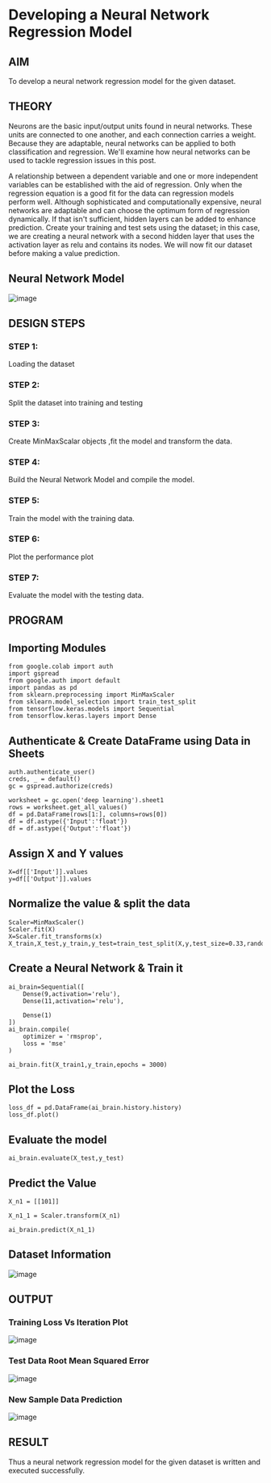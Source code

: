 # Developing a Neural Network Regression Model

## AIM

To develop a neural network regression model for the given dataset.

## THEORY

Neurons are the basic input/output units found in neural networks. These units are connected to one another, and each connection carries a weight. Because they are adaptable, neural networks can be applied to both classification and regression. We'll examine how neural networks can be used to tackle regression issues in this post.

A relationship between a dependent variable and one or more independent variables can be established with the aid of regression. Only when the regression equation is a good fit for the data can regression models perform well. Although sophisticated and computationally expensive, neural networks are adaptable and can choose the optimum form of regression dynamically. If that isn't sufficient, hidden layers can be added to enhance prediction. Create your training and test sets using the dataset; in this case, we are creating a neural network with a second hidden layer that uses the activation layer as relu and contains its nodes. We will now fit our dataset before making a value prediction.

## Neural Network Model

![image](https://github.com/Dharshini-DS/basic-nn-model/assets/93427345/5ddb1b14-896a-4907-85aa-67bfac2332ef)

## DESIGN STEPS

### STEP 1:

Loading the dataset

### STEP 2:

Split the dataset into training and testing

### STEP 3:

Create MinMaxScalar objects ,fit the model and transform the data.

### STEP 4:

Build the Neural Network Model and compile the model.

### STEP 5:

Train the model with the training data.

### STEP 6:

Plot the performance plot

### STEP 7:

Evaluate the model with the testing data.

## PROGRAM

## Importing Modules
```
from google.colab import auth
import gspread
from google.auth import default
import pandas as pd
from sklearn.preprocessing import MinMaxScaler
from sklearn.model_selection import train_test_split
from tensorflow.keras.models import Sequential
from tensorflow.keras.layers import Dense
```
## Authenticate & Create DataFrame using Data in Sheets
```
auth.authenticate_user()
creds, _ = default()
gc = gspread.authorize(creds)

worksheet = gc.open('deep learning').sheet1
rows = worksheet.get_all_values()
df = pd.DataFrame(rows[1:], columns=rows[0])
df = df.astype({'Input':'float'})
df = df.astype({'Output':'float'})
```
## Assign X and Y values
```
X=df[['Input']].values
y=df[['Output']].values
```
## Normalize the value & split the data
```
Scaler=MinMaxScaler()
Scaler.fit(X)
X=Scaler.fit_transforms(x)
X_train,X_test,y_train,y_test=train_test_split(X,y,test_size=0.33,random_state=33)
```
## Create a Neural Network & Train it
```
ai_brain=Sequential([
    Dense(9,activation='relu'),
    Dense(11,activation='relu'),
    
    Dense(1)
])
ai_brain.compile(
    optimizer = 'rmsprop',
    loss = 'mse'
)

ai_brain.fit(X_train1,y_train,epochs = 3000)
```
## Plot the Loss
```
loss_df = pd.DataFrame(ai_brain.history.history)
loss_df.plot()
```
## Evaluate the model
```
ai_brain.evaluate(X_test,y_test)
```
## Predict the Value
```
X_n1 = [[101]]

X_n1_1 = Scaler.transform(X_n1)

ai_brain.predict(X_n1_1)
```

## Dataset Information
![image](https://github.com/Dharshini-DS/basic-nn-model/assets/93427345/fdd18c8d-0ac4-4e47-b05a-aa2952dac169)


## OUTPUT

### Training Loss Vs Iteration Plot

![image](https://github.com/Dharshini-DS/basic-nn-model/assets/93427345/bcb231bb-55f1-4b52-9164-8d173b280373)

### Test Data Root Mean Squared Error

![image](https://github.com/Dharshini-DS/basic-nn-model/assets/93427345/0cea0eeb-0861-4006-993a-fdd32506f1c0)

### New Sample Data Prediction

![image](https://github.com/Dharshini-DS/basic-nn-model/assets/93427345/0bc529ab-b70b-4ca8-9f99-797e5bab1029)

## RESULT

Thus a neural network regression model for the given dataset is written and executed successfully.
